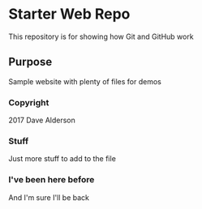 # Starter Web Repo

This repository is for showing how Git and GitHub work

## Purpose

Sample website with plenty of files for demos

### Copyright

2017 Dave Alderson

### Stuff

Just more stuff to add to the file

### I've been here before

And I'm sure I'll be back
